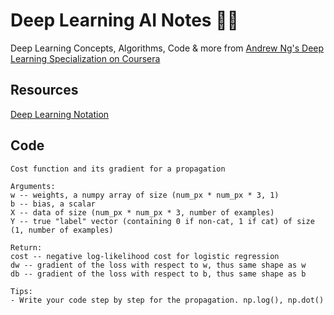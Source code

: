 # Deep Learning AI Notes 👩‍🔬
Deep Learning Concepts, Algorithms, Code &amp; more from [Andrew Ng's Deep Learning Specialization on Coursera](https://www.coursera.org/learn/neural-networks-deep-learning/)

## Resources
[Deep Learning Notation](/resources/deep-learning-notation.pdf)

## Code

    Cost function and its gradient for a propagation

    Arguments:
    w -- weights, a numpy array of size (num_px * num_px * 3, 1)
    b -- bias, a scalar
    X -- data of size (num_px * num_px * 3, number of examples)
    Y -- true "label" vector (containing 0 if non-cat, 1 if cat) of size (1, number of examples)

    Return:
    cost -- negative log-likelihood cost for logistic regression
    dw -- gradient of the loss with respect to w, thus same shape as w
    db -- gradient of the loss with respect to b, thus same shape as b
    
    Tips:
    - Write your code step by step for the propagation. np.log(), np.dot()
